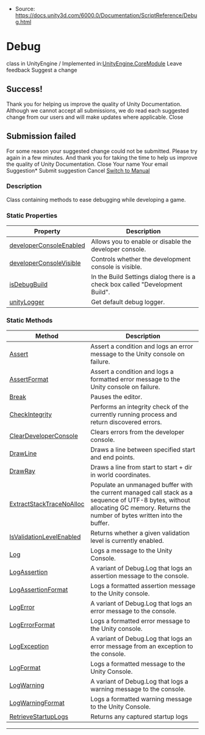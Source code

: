 * Source: https://docs.unity3d.com/6000.0/Documentation/ScriptReference/Debug.html

# Debug
class in UnityEngine
/
Implemented in:[UnityEngine.CoreModule](https://docs.unity3d.com/6000.0/Documentation/ScriptReference/UnityEngine.CoreModule.html)
Leave feedback
Suggest a change
## Success!
Thank you for helping us improve the quality of Unity Documentation. Although we cannot accept all submissions, we do read each suggested change from our users and will make updates where applicable.
Close
## Submission failed
For some reason your suggested change could not be submitted. Please <a>try again</a> in a few minutes. And thank you for taking the time to help us improve the quality of Unity Documentation.
Close
Your name Your email Suggestion* Submit suggestion
Cancel
[Switch to Manual](https://docs.unity3d.com/6000.0/Documentation/Manual/class-Debug.html "Go to Debug Component in the Manual")
### Description
Class containing methods to ease debugging while developing a game.
### Static Properties
Property | Description  
---|---  
[developerConsoleEnabled](https://docs.unity3d.com/6000.0/Documentation/ScriptReference/Debug-developerConsoleEnabled.html) | Allows you to enable or disable the developer console.  
[developerConsoleVisible](https://docs.unity3d.com/6000.0/Documentation/ScriptReference/Debug-developerConsoleVisible.html) | Controls whether the development console is visible.  
[isDebugBuild](https://docs.unity3d.com/6000.0/Documentation/ScriptReference/Debug-isDebugBuild.html) | In the Build Settings dialog there is a check box called "Development Build".  
[unityLogger](https://docs.unity3d.com/6000.0/Documentation/ScriptReference/Debug-unityLogger.html) | Get default debug logger.  
### Static Methods
Method | Description  
---|---  
[Assert](https://docs.unity3d.com/6000.0/Documentation/ScriptReference/Debug.Assert.html) | Assert a condition and logs an error message to the Unity console on failure.  
[AssertFormat](https://docs.unity3d.com/6000.0/Documentation/ScriptReference/Debug.AssertFormat.html) | Assert a condition and logs a formatted error message to the Unity console on failure.  
[Break](https://docs.unity3d.com/6000.0/Documentation/ScriptReference/Debug.Break.html) | Pauses the editor.  
[CheckIntegrity](https://docs.unity3d.com/6000.0/Documentation/ScriptReference/Debug.CheckIntegrity.html) | Performs an integrity check of the currently running process and return discovered errors.  
[ClearDeveloperConsole](https://docs.unity3d.com/6000.0/Documentation/ScriptReference/Debug.ClearDeveloperConsole.html) | Clears errors from the developer console.  
[DrawLine](https://docs.unity3d.com/6000.0/Documentation/ScriptReference/Debug.DrawLine.html) | Draws a line between specified start and end points.  
[DrawRay](https://docs.unity3d.com/6000.0/Documentation/ScriptReference/Debug.DrawRay.html) | Draws a line from start to start + dir in world coordinates.  
[ExtractStackTraceNoAlloc](https://docs.unity3d.com/6000.0/Documentation/ScriptReference/Debug.ExtractStackTraceNoAlloc.html) | Populate an unmanaged buffer with the current managed call stack as a sequence of UTF-8 bytes, without allocating GC memory. Returns the number of bytes written into the buffer.  
[IsValidationLevelEnabled](https://docs.unity3d.com/6000.0/Documentation/ScriptReference/Debug.IsValidationLevelEnabled.html) | Returns whether a given validation level is currently enabled.  
[Log](https://docs.unity3d.com/6000.0/Documentation/ScriptReference/Debug.Log.html) | Logs a message to the Unity Console.  
[LogAssertion](https://docs.unity3d.com/6000.0/Documentation/ScriptReference/Debug.LogAssertion.html) | A variant of Debug.Log that logs an assertion message to the console.  
[LogAssertionFormat](https://docs.unity3d.com/6000.0/Documentation/ScriptReference/Debug.LogAssertionFormat.html) | Logs a formatted assertion message to the Unity console.  
[LogError](https://docs.unity3d.com/6000.0/Documentation/ScriptReference/Debug.LogError.html) | A variant of Debug.Log that logs an error message to the console.  
[LogErrorFormat](https://docs.unity3d.com/6000.0/Documentation/ScriptReference/Debug.LogErrorFormat.html) | Logs a formatted error message to the Unity console.  
[LogException](https://docs.unity3d.com/6000.0/Documentation/ScriptReference/Debug.LogException.html) | A variant of Debug.Log that logs an error message from an exception to the console.  
[LogFormat](https://docs.unity3d.com/6000.0/Documentation/ScriptReference/Debug.LogFormat.html) | Logs a formatted message to the Unity Console.  
[LogWarning](https://docs.unity3d.com/6000.0/Documentation/ScriptReference/Debug.LogWarning.html) | A variant of Debug.Log that logs a warning message to the console.  
[LogWarningFormat](https://docs.unity3d.com/6000.0/Documentation/ScriptReference/Debug.LogWarningFormat.html) | Logs a formatted warning message to the Unity Console.  
[RetrieveStartupLogs](https://docs.unity3d.com/6000.0/Documentation/ScriptReference/Debug.RetrieveStartupLogs.html) | Returns any captured startup logs  
* * *
